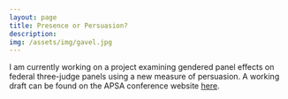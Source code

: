 ```yaml
---
layout: page
title: Presence or Persuasion?
description:
img: /assets/img/gavel.jpg
---
```


I am currently working on a project examining gendered panel effects on federal three-judge panels using a new measure of persuasion. A working draft can be found on the APSA conference website  [here](https://convention2.allacademic.com/one/apsa/apsa17/index.php?cmd=Online+Program+View+Paper&selected_paper_id=1246509&PHPSESSID=8st79g8ic5rr4ioo1sskmja1s4).


